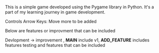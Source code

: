 This is a simple game developed using the Pygame library in Python. It's a part of my learning journey in game development.

Controls
Arrow Keys: Move
more to be added

Below are features or improvment that can be included

Devlopment -> improvement ,
**MAIN** include v1,
**ADD_FEATURE** includes features testing and features that can be included
